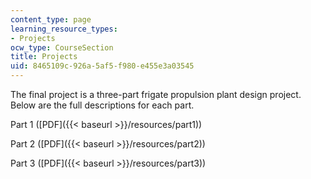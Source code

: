 ```yaml
---
content_type: page
learning_resource_types:
- Projects
ocw_type: CourseSection
title: Projects
uid: 8465109c-926a-5af5-f980-e455e3a03545
---
```


The final project is a three-part frigate propulsion plant design project. Below are the full descriptions for each part.

Part 1 ([PDF]({{< baseurl >}}/resources/part1))

Part 2 ([PDF]({{< baseurl >}}/resources/part2))

Part 3 ([PDF]({{< baseurl >}}/resources/part3))